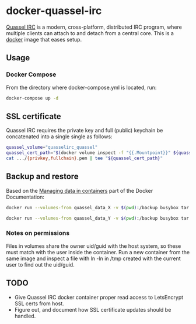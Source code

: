 # docker-quassel-irc

[Quassel IRC](http://quassel-irc.org/) is a modern, cross-platform, distributed
IRC program, where multiple clients can attach to and detach from a central
core. This is a [docker](https://www.docker.io) image that eases setup.

## Usage

### Docker Compose

From the directory where docker-compose.yml is located, run:

```bash
docker-compose up -d
```

## SSL certificate

Quassel IRC requires the private key and full (public) keychain be concatenated into a single single as follows:

```bash
quassel_volume="quasselirc_quassel"
quassel_cert_path="$(docker volume inspect -f "{{.Mountpoint}}" ${quassel_volume})"/quasselCert.pem
cat .../{privkey,fullchain}.pem | tee "${quassel_cert_path}"
```

## Backup and restore

Based on the [Managing data in
containers](https://docs.docker.com/userguide/dockervolumes/) part of the
Docker Documentation:

```bash
docker run --volumes-from quassel_data_X -v $(pwd):/backup busybox tar cvf /backup/quassel_data_X.tar /var/lib/quassel
``` 

```bash
docker run --volumes-from quassel_data_Y -v $(pwd):/backup busybox tar xvf /backup/quasse_data_X.tar
``` 

### Notes on permissions

Files in volumes share the owner uid/guid with the host system, so these must
match with the user inside the container. Run a new container from the same
image and inspect a file with ln -ln in /tmp created with the current user to
find out the uid/guid.

## TODO

- Give Quassel IRC docker container proper read access to LetsEncrypt SSL certs from host.
- Figure out, and document how SSL certificate updates should be handled.
